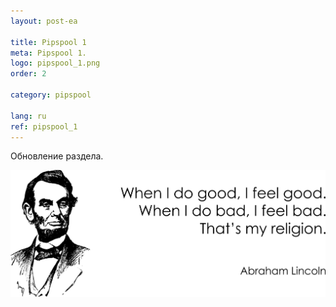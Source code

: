 ```yaml
---
layout: post-ea

title: Pipspool 1
meta: Pipspool 1.
logo: pipspool_1.png
order: 2

category: pipspool

lang: ru
ref: pipspool_1
---
```


Обновление раздела.

<a data-fancybox="gallery" href="/img/programming/Lincoln.png"><img src="/img/programming/Lincoln.png" alt=""></a>
